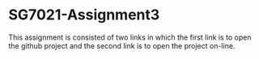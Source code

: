 # SG7021-Assignment3
This assignment is consisted of two links in which the first link is to open the github project and the second link is to open the project on-line.
